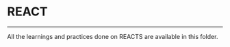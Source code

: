 <h1>REACT </h1><hr>
<p>All the learnings and practices done on REACTS are available in this folder.</p>
